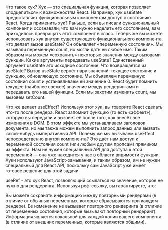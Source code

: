 Что такое хук? Хук — это специальная функция, которая позволяет «подцепиться» к возможностям React. Например, хук useState предоставляет функциональным компонентам доступ к состоянию React.
Когда применить хук? Раньше, если вы писали функциональный компонент и осознавали, что вам нужно наделить его состоянием, вам приходилось превращать этот компонент в класс. Теперь же вы можете использовать хук внутри существующего функционального компонента.
Что делает вызов useState? Он объявляет «переменную состояния». Мы называли переменную count, но могли дать ей любое имя. Таким образом мы можем «сохранить» некоторые значения между вызовами функции.
Какие аргументы передавать useState? Единственный аргумент useState это исходное состояние.
Что возвращается из useState? Вызов useState вернёт пару значений: текущее состояние и функцию, обновляющую состояние.
Мы объявляем переменную состояния count и устанавливаем ей значение 0. React будет помнить текущее (наиболее свежее) значение между рендерингами и передавать его нашей функции. Если мы захотим изменить count, мы вызовем setCount.


<!-- import React, { useState } from 'react'
 Импортируем хук useState из React. Он позволяет функциональному компоненту хранить внутреннее состояние.

 Объявляем внутри компонента Example новую переменную состояния, вызвав хук useState. 

function Example() {
  const [count, setCount] = useState(0) -->

  <!-- return (
    <div>
      <p>Вы кликнули {count} раз(а)</p>
      Когда пользователь кликает по кнопке, мы вызываем setCount с приращённым значением. После этого React сделает повторный рендер, в котором использует уже новое значение count.
      <button onClick={() => setCount(count + 1)}>
        Нажми на меня
      </button>
    </div>
  )
} -->

Что же делает useEffect? Используя этот хук, вы говорите React сделать что-то после рендера. React запомнит функцию (то есть «эффект»), которую вы передали и вызовет её после того, как внесёт все изменения в DOM. В этом эффекте мы устанавливаем заголовок документа, но мы также можем выполнить запрос данных или вызвать какой-нибудь императивный API.
Почему же мы вызываем useEffect непосредственно внутри компонента? Это даёт нам доступ к переменной состояния count (или любым другим пропсам) прямиком из эффекта. Нам не нужен специальный API для доступа к этой переменной — она уже находится у нас в области видимости функции. Хуки используют JavaScript-замыкания, и таким образом, им не нужен специальный для React API, поскольку сам JavaScript уже имеет готовое решение для этой задачи.
<!-- import React, { useState, useEffect } from 'react'

function Example() {
  const [count, setCount] = useState(0)

  useEffect(() => {
    document.title = `Вы нажали ${count} раз`
  })

  return (
    <div>
      <p>Вы нажали {count} раз</p>
      <button onClick={() => setCount(count + 1)}>
        Нажми на меня
      </button>
    </div>
  )
} -->

useRef - это хук React, позволяющий ссылаться на значение, которое не нужно для рендеринга.
Используя реф-ссылку, вы гарантируете, что:

Вы можете сохранять информацию между повторными рендерами (в отличие от обычных переменных, которые сбрасываются при каждом рендере).
Ее изменение не вызывает повторного рендеринга (в отличие от переменных состояния, которые вызывают повторный рендеринг).
Информация является локальной для каждой копии вашего компонента (в отличие от внешних переменных, которые являются общими).